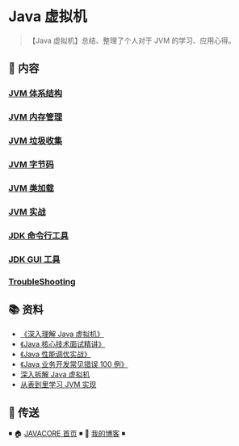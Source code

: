# Java 虚拟机

> 【Java 虚拟机】总结、整理了个人对于 JVM 的学习、应用心得。

## 📖 内容

### [JVM 体系结构](jvm-architecture.md)

### [JVM 内存管理](jvm-memory.md)

### [JVM 垃圾收集](jvm-gc.md)

### [JVM 字节码](jvm-bytecode.md)

### [JVM 类加载](jvm-class-loader.md)

### [JVM 实战](jvm-action.md)

### [JDK 命令行工具](jvm-cli-tools.md)

### [JDK GUI 工具](jvm-gui-tools.md)

### [TroubleShooting](trouble-shooting.md)

## 📚 资料

- [《深入理解 Java 虚拟机》](https://item.jd.com/11252778.html)
- [《Java 核心技术面试精讲》](https://time.geekbang.org/column/intro/82)
- [《Java 性能调优实战》](https://time.geekbang.org/column/intro/100028001)
- [《Java 业务开发常见错误 100 例》](https://time.geekbang.org/column/intro/100047701)
- [深入拆解 Java 虚拟机](https://time.geekbang.org/column/intro/100010301)
- [从表到里学习 JVM 实现](https://www.douban.com/doulist/2545443/)

## 🚪 传送

◾ 🏠 [JAVACORE 首页](https://github.com/dunwu/javacore) ◾ 🎯 [我的博客](https://github.com/dunwu/blog) ◾
